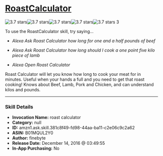 # [RoastCalculator](http://alexa.amazon.com/#skills/amzn1.ask.skill.381c8f49-fd98-44aa-ba11-c2e06c9c2a62)
![3.7 stars](../../images/ic_star_black_18dp_1x.png)![3.7 stars](../../images/ic_star_black_18dp_1x.png)![3.7 stars](../../images/ic_star_black_18dp_1x.png)![3.7 stars](../../images/ic_star_half_black_18dp_1x.png)![3.7 stars](../../images/ic_star_border_black_18dp_1x.png) 3

To use the RoastCalculator skill, try saying...

* *Alexa Ask Roast Calculator how long for one and a half pounds of beef*

* *Alexa Ask Roast Calculator how long should I cook a one point five kilo piece of lamb*

* *Alexa Open Roast Calculator*

Roast Calculator will let you know how long to cook your meat for in minutes. Useful when your hands a full and you need to get that roast cooking! Knows about Beef, Lamb, Pork and Chicken, and can understand kilos and pounds.

***

### Skill Details

* **Invocation Name:** roast calculator
* **Category:** null
* **ID:** amzn1.ask.skill.381c8f49-fd98-44aa-ba11-c2e06c9c2a62
* **ASIN:** B01MQUL2Y0
* **Author:** finebyte
* **Release Date:** December 14, 2016 @ 03:49:55
* **In-App Purchasing:** No
